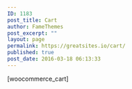 ```yaml
---
ID: 1183
post_title: Cart
author: FameThemes
post_excerpt: ""
layout: page
permalink: https://greatsites.io/cart/
published: true
post_date: 2016-03-18 06:13:33
---
```

[woocommerce_cart]